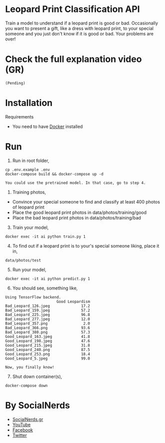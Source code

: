 # Leopard Print Classification API

Train a model to understand if a leopard print is good or bad. Occasionally you want to present
a gift, like a dress with leopard print, to your special someone and you just don't know if it is good or bad.
Your problems are over!

# Check the full explanation video (GR)
`(Pending)`
<!---
[![Αποκρυπτογράφηση Γυναικείου Μυαλού με AI, TensorFlow & Keras](https://img.youtube.com/vi/mKeI0Je9cKs/0.jpg)](https://www.youtube.com/watch?v=mKeI0Je9cKs)
-->

# Installation
Requirements
- You need to have [Docker](https://docs.docker.com/engine/installation/) installed

# Run

1. Run in root folder,
~~~~
cp .env.example .env
docker-compose build && docker-compose up -d
~~~~

`You could use the pretrained model. In that case, go to step 4.`

1. Training photos,
- Convince your special someone to find and classify at least 400 photos of leopard print 
- Place the good leopard print photos in data/photos/training/good
- Place the bad leopard print photos in data/photos/training/bad

3. Train your model,
~~~~
docker exec -it ai python train.py 1
~~~~

4. To find out if a leopard print is to your's special someone liking, place it in,
~~~~
data/photos/test
~~~~

5. Run your model,
~~~~
docker exec -it ai python predict.py 1
~~~~

6. You should see, something like,
~~~~
Using TensorFlow backend.
                       Good Leopardism
Bad_Leopard_126.jpeg              17.2
Bad_Leopard_159.jpeg              57.2
Bad_Leopard_225.jpeg              96.8
Bad_Leopard_277.jpeg              12.0
Bad_Leopard_357.png                2.0
Bad_Leopard_366.png               93.6
Bad_Leopard_380.png               57.3
Good_Leopard_163.jpeg             41.8
Good_Leopard_198.jpeg             47.6
Good_Leopard_215.jpeg             31.8
Good_Leopard_240.png              87.5
Good_Leopard_253.png              18.4
Good_Leopard_5.jpeg               99.0
~~~~

`Now, you finally know!`

7. Shut down container(s),
~~~~
docker-compose down
~~~~

# By SocialNerds
* [SocialNerds.gr](https://www.socialnerds.gr/)
* [YouTube](https://www.youtube.com/SocialNerdsGR)
* [Facebook](https://www.facebook.com/SocialNerdsGR)
* [Twitter](https://twitter.com/socialnerdsgr)
